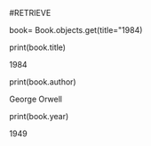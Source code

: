 \#RETRIEVE

book= Book.objects.get(title="1984)

print(book.title)

1984

print(book.author)

George Orwell

print(book.year)

1949

